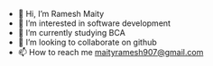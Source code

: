 - 👋 Hi, I’m Ramesh Maity
- 👀 I’m interested in software development
- 🌱 I’m currently studying BCA
- 💞️ I’m looking to collaborate on github
- 📫 How to reach me maityramesh907@gmail.com

<!---
mramesh907/mramesh907 is a ✨ special ✨ repository because its `README.md` (this file) appears on your GitHub profile.
You can click the Preview link to take a look at your changes.
--->
